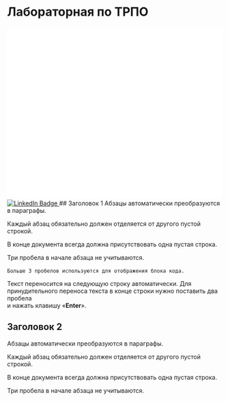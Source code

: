 # Лабораторная по ТРПО
<div style="width: 100%;">
    <img src="hello.svg" width="800" height="400">
</div>

  <a href="your-linkedin-URL">
    <img src="https://img.shields.io/badge/LinkedIn-blue?style=for-the-badge&logo=linkedin&logoColor=white" alt="LinkedIn Badge"/>
  </a>
## Заголовок 1
Абзацы автоматически преобразуются в параграфы.

Каждый абзац обязательно должен отделяется от другого пустой строкой.

В конце документа всегда должна присутствовать одна пустая строка.

Три пробела в начале абзаца не учитываются.

    Больше 3 пробелов используются для отображения блока кода.

Текст переносится на следующую строку автоматически. Для принудительного переноса текста в конце строки нужно поставить два пробела  
и нажать клавишу «**Enter**».
## Заголовок 2
Абзацы автоматически преобразуются в параграфы.

Каждый абзац обязательно должен отделяется от другого пустой строкой.

В конце документа всегда должна присутствовать одна пустая строка.

Три пробела в начале абзаца не учитываются.
